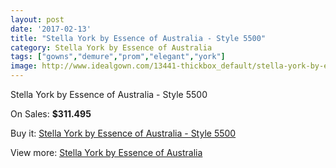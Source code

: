 ```yaml
---
layout: post
date: '2017-02-13'
title: "Stella York by Essence of Australia - Style 5500"
category: Stella York by Essence of Australia
tags: ["gowns","demure","prom","elegant","york"]
image: http://www.idealgown.com/13441-thickbox_default/stella-york-by-essence-of-australia-style-5500.jpg
---
```

Stella York by Essence of Australia - Style 5500

On Sales: **$311.495**
<a href="https://www.idealgown.com/en/stella-york-by-essence-of-australia/5403-stella-york-by-essence-of-australia-style-5500.html"><amp-img layout="responsive" width="600" height="600" src="//www.idealgown.com/13441-thickbox_default/stella-york-by-essence-of-australia-style-5500.jpg" alt="Stella York by Essence of Australia - Style 5500 0" /></a>
<a href="https://www.idealgown.com/en/stella-york-by-essence-of-australia/5403-stella-york-by-essence-of-australia-style-5500.html"><amp-img layout="responsive" width="600" height="600" src="//www.idealgown.com/13442-thickbox_default/stella-york-by-essence-of-australia-style-5500.jpg" alt="Stella York by Essence of Australia - Style 5500 1" /></a>

Buy it: [Stella York by Essence of Australia - Style 5500](https://www.idealgown.com/en/stella-york-by-essence-of-australia/5403-stella-york-by-essence-of-australia-style-5500.html "Stella York by Essence of Australia - Style 5500")

View more: [Stella York by Essence of Australia](https://www.idealgown.com/en/79-stella-york-by-essence-of-australia "Stella York by Essence of Australia")
